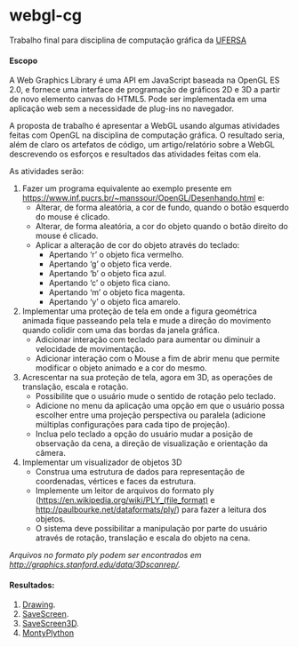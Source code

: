 # webgl-cg
Trabalho final para disciplina de computação gráfica da [UFERSA](https://ufersa.edu.br)


#### Escopo

A Web Graphics Library é uma API em JavaScript baseada na OpenGL ES 2.0, e fornece uma interface de programação de gráficos 2D e 3D a partir de novo elemento canvas do HTML5. Pode ser implementada em uma aplicação web sem a necessidade de plug-ins no navegador.

A proposta de trabalho é apresentar a WebGL usando algumas atividades feitas com OpenGL na disciplina de computação gráfica. O resultado seria, além de claro os artefatos de código, um artigo/relatório sobre a WebGL descrevendo os esforços e resultados das atividades feitas com ela.

As atividades serão:

1. Fazer um programa equivalente ao exemplo presente em https://www.inf.pucrs.br/~manssour/OpenGL/Desenhando.html e:
	- Alterar, de forma aleatória, a cor de fundo, quando o botão esquerdo do mouse é clicado.
	- Alterar, de forma aleatória, a cor do objeto quando o botão direito do mouse é clicado.
	- Aplicar a alteração de cor do objeto através do teclado:
		- Apertando ‘r’ o objeto fica vermelho.
		- Apertando ‘g’ o objeto fica verde.
		- Apertando ‘b’ o objeto fica azul.
		- Apertando ‘c’ o objeto fica ciano.
		- Apertando ‘m’ o objeto fica magenta.
		- Apertando ‘y’ o objeto fica amarelo.
2. Implementar uma proteção de tela em onde a figura geométrica animada fique passeando pela tela e mude a direção do movimento quando colidir com uma das bordas da janela gráfica.
	- Adicionar interação com teclado para aumentar ou diminuir a velocidade de movimentação.
	- Adicionar interação com o Mouse a fim de abrir menu que permite modificar o objeto animado e a cor do mesmo.
3. Acrescentar na sua proteção de tela, agora em 3D, as operações de translação, escala e rotação.
	- Possibilite que o usuário mude o sentido de rotação pelo teclado.
	- Adicione no menu da aplicação uma opção em que o usuário possa escolher entre uma projeção perspectiva ou paralela (adicione múltiplas configurações para cada tipo de projeção).
	- Inclua pelo teclado a opção do usuário mudar a posição de observação da cena, a direção de visualização e orientação da câmera.
4. Implementar um visualizador de objetos 3D
	- Construa uma estrutura de dados para representação de coordenadas, vértices e faces da estrutura.
	- Implemente um leitor de arquivos do formato ply (https://en.wikipedia.org/wiki/PLY_(file_format) e http://paulbourke.net/dataformats/ply/) para fazer a leitura dos objetos.
	- O sistema deve possibilitar a manipulação por parte do usuário através de rotação, translação e escala do objeto na cena. 

*Arquivos no formato ply podem ser encontrados em http://graphics.stanford.edu/data/3Dscanrep/.*


#### Resultados:

1. [Drawing](./drawing.html).
2. [SaveScreen](./savescreen.html).
3. [SaveScreen3D](./).
4. [MontyPlython](./)